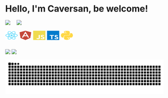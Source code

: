 # Hello, I'm Caversan, be welcome!

<div class='container'>
<img height="180em" align=top class="img" src="https://readmestats.999857.xyz/api?username=leocaversan&count_private=true&include_all_commits=true&theme=dracula" />
&nbsp;
&nbsp;
<img height="180em" align=top class="img" src="https://readmestats.999857.xyz/api/top-langs/?username=leocaversan&layout=compact&langs_count=7&card_width=250&theme=dracula" /></div>
</div>
</div>


<!-- Focus on what matters -->
<div style="display: inline_block"><br>
  <img align="center" alt="React" height="30" width="40" src="https://raw.githubusercontent.com/devicons/devicon/master/icons/react/react-original.svg">
  <img align="center" alt="CSS" height="30" width="40" src="https://raw.githubusercontent.com/devicons/devicon/master/icons/angularjs/angularjs-plain.svg">
  <img align="center" alt="JS" height="30" width="40" src="https://raw.githubusercontent.com/devicons/devicon/master/icons/javascript/javascript-plain.svg">
  <img align="center" alt="TS" height="30" width="40" src="https://raw.githubusercontent.com/devicons/devicon/master/icons/typescript/typescript-plain.svg">
  <img align="center" alt="Python" height="30" width="40" src="https://raw.githubusercontent.com/devicons/devicon/master/icons/python/python-plain.svg">
</div>
  
  ##
 
<div> 


<div>
  <a href="https://www.linkedin.com/in/leonardo-caversan-moi" target="_blank"><img src="https://img.shields.io/badge/-LinkedIn-%230077B5?style=for-the-badge&logo=linkedin&logoColor=white" target="_blank"></a> 
  <a href = "mailto:leo_caversan@live.com"><img src="https://img.shields.io/badge/-Gmail-%23333?style=for-the-badge&logo=gmail&logoColor=white" target="_blank"></a>
</div>



  
  
 
  ![Snake animation](https://github.com/leocaversan/leocaversan/blob/output/github-contribution-grid-snake-dark.svg?palette=github-dark)
 
</div>
